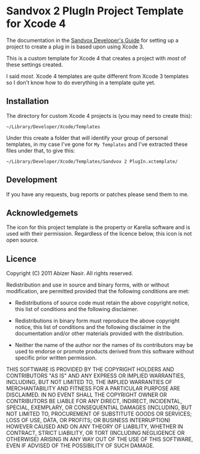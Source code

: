 # Sandvox 2 PlugIn Project Template for Xcode 4

The documentation in the [Sandvox Developer's Guide](http://www.karelia.com/sandvox/help/z/Sandvox_Developers_Guide.html) for setting up a project to create a plug in is based upon using Xcode 3.

This is a custom template for Xcode 4 that creates a project with _most_ of these settings created.

I said _most_. Xcode 4 templates are quite different from Xcode 3 templates so I don't know how to do everything in a template quite yet.

## Installation

The directory for custom Xcode 4 projects is (you may need to create this):

    ~/Library/Developer/Xcode/Templates

Under this create a folder that will identify your group of personal templates, in my case I've gone for `My Templates` and I've extracted these files under that, to give this:

    ~/Library/Developer/Xcode/Templates/Sandvox 2 PlugIn.xctemplate/

## Development

If you have any requests, bug reports or patches please send them to me.

## Acknowledgemets

The icon for this project template is the property or Karelia software and is used with their permission. Regardless of the licence below, this icon is not open source.
    
## Licence

Copyright (C) 2011 Abizer Nasir. All rights reserved.
 
Redistribution and use in source and binary forms, with or without modification, are permitted provided that the following conditions are met:
 
* Redistributions of source code must retain the above copyright notice, this list of conditions and the following disclaimer.
 
* Redistributions in binary form must reproduce the above copyright notice, this list of conditions and the following disclaimer in the documentation and/or other materials provided with the distribution.
 
* Neither the name of the author nor the names of its contributors may be used to endorse or promote products derived from this software without specific prior written permission.
 
THIS SOFTWARE IS PROVIDED BY THE COPYRIGHT HOLDERS AND CONTRIBUTORS "AS IS" AND ANY EXPRESS OR IMPLIED WARRANTIES, INCLUDING, BUT NOT LIMITED TO, THE IMPLIED WARRANTIES OF MERCHANTABILITY AND FITNESS FOR A PARTICULAR PURPOSE ARE DISCLAIMED. IN NO EVENT SHALL THE COPYRIGHT OWNER OR CONTRIBUTORS BE LIABLE FOR ANY DIRECT, INDIRECT, INCIDENTAL, SPECIAL, EXEMPLARY, OR CONSEQUENTIAL DAMAGES (INCLUDING, BUT NOT LIMITED TO, PROCUREMENT OF SUBSTITUTE GOODS OR SERVICES; LOSS OF USE, DATA, OR PROFITS; OR BUSINESS INTERRUPTION) HOWEVER CAUSED AND ON ANY THEORY OF LIABILITY, WHETHER IN CONTRACT, STRICT LIABILITY, OR TORT (INCLUDING NEGLIGENCE OR OTHERWISE) ARISING IN ANY WAY OUT OF THE USE OF THIS SOFTWARE, EVEN IF ADVISED OF THE POSSIBILITY OF SUCH DAMAGE.
